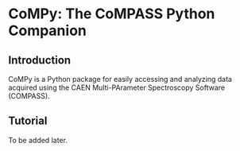 # CoMPy: The CoMPASS Python Companion

## Introduction

CoMPy is a Python package for easily accessing and analyzing data acquired using the CAEN Multi-PArameter Spectroscopy Software (COMPASS).

## Tutorial

To be added later.
